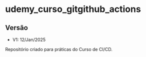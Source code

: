 # udemy_curso_gitgithub_actions

## Versão
- V1: 12/Jan/2025

Repositório criado para práticas do Curso de CI/CD.